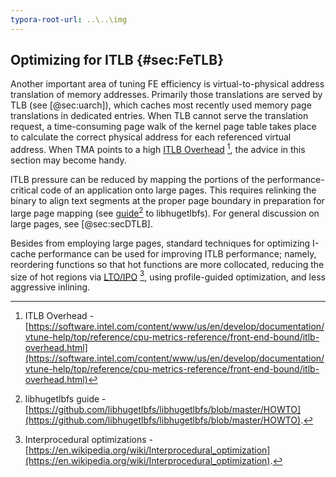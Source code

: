 ```yaml
---
typora-root-url: ..\..\img
---
```


## Optimizing for ITLB {#sec:FeTLB}

Another important area of tuning FE efficiency is virtual-to-physical address translation of memory addresses. Primarily those translations are served by TLB (see [@sec:uarch]), which caches most recently used memory page translations in dedicated entries. When TLB cannot serve the translation request, a time-consuming page walk of the kernel page table takes place to calculate the correct physical address for each referenced virtual address. When TMA points to a high [ITLB Overhead](https://software.intel.com/content/www/us/en/develop/documentation/vtune-help/top/reference/cpu-metrics-reference/front-end-bound/itlb-overhead.html) [^11], the advice in this section may become handy. 

ITLB pressure can be reduced by mapping the portions of the performance-critical code of an application onto large pages. This requires relinking the binary to align text segments at the proper page boundary in preparation for large page mapping (see [guide](https://github.com/libhugetlbfs/libhugetlbfs/blob/master/HOWTO)[^12] to libhugetlbfs). For general discussion on large pages, see [@sec:secDTLB].

Besides from employing large pages, standard techniques for optimizing I-cache performance can be used for improving ITLB performance; namely, reordering functions so that hot functions are more collocated, reducing the size of hot regions via [LTO/IPO](https://en.wikipedia.org/wiki/Interprocedural_optimization) [^10], using profile-guided optimization, and less aggressive inlining.

[^10]: Interprocedural optimizations - [https://en.wikipedia.org/wiki/Interprocedural_optimization](https://en.wikipedia.org/wiki/Interprocedural_optimization).
[^11]: ITLB Overhead - [https://software.intel.com/content/www/us/en/develop/documentation/vtune-help/top/reference/cpu-metrics-reference/front-end-bound/itlb-overhead.html](https://software.intel.com/content/www/us/en/develop/documentation/vtune-help/top/reference/cpu-metrics-reference/front-end-bound/itlb-overhead.html)
[^12]: libhugetlbfs guide - [https://github.com/libhugetlbfs/libhugetlbfs/blob/master/HOWTO](https://github.com/libhugetlbfs/libhugetlbfs/blob/master/HOWTO).
